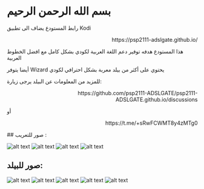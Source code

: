 # بسم الله الرحمن الرحيم
رابط المستودع يضاف الى تطبيق Kodi
<p align="right">
https://psp2111-adslgate.github.io/
</p>

هذا المستودع هدفه توفير دعم اللغة العربية لكودي بشكل كامل مع افضل الخطوط العربية

أيضا يتوفر Wizard يحتوي على أكثر من بيلد معربة بشكل احترافي لكودي

للمزيد من المعلومات عن البيلد يرجى زيارة:
<p align="right">
https://github.com/psp2111-ADSLGATE/psp2111-ADSLGATE.github.io/discussions
</p>

أو
<p align="right">
https://t.me/+sRwFCWMT8y4zMTg0
</p>
## صور للتعريب :

![alt text](https://i.imgur.com/snqELuC.png)
![alt text](https://i.imgur.com/rteid9R.png)
![alt text](https://i.imgur.com/o1Edv2G.png)
![alt text](https://i.imgur.com/KoK4asf.png)




## صور للبيلد:


![alt text](https://i.imgur.com/NqlQRIt.png)
![alt text](https://i.imgur.com/mHXlHk9.png)
![alt text](https://i.imgur.com/u1DXcbR.png)
![alt text](https://i.imgur.com/WDwRRKM.png)
![alt text](https://i.imgur.com/VD7tIBU.png)
